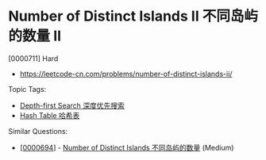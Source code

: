# Number of Distinct Islands II 不同岛屿的数量 II

[0000711] Hard

- https://leetcode-cn.com/problems/number-of-distinct-islands-ii/

Topic Tags:

- [Depth-first Search 深度优先搜索](https://leetcode-cn.com/tag/depth-first-search/)
- [Hash Table 哈希表](https://leetcode-cn.com/tag/hash-table/)

Similar Questions:

- [[0000694](https://leetcode-cn.com/problems/number-of-distinct-islands/)] - [Number of Distinct Islands 不同岛屿的数量](./0000694.number-of-distinct-islands.md) (Medium)

